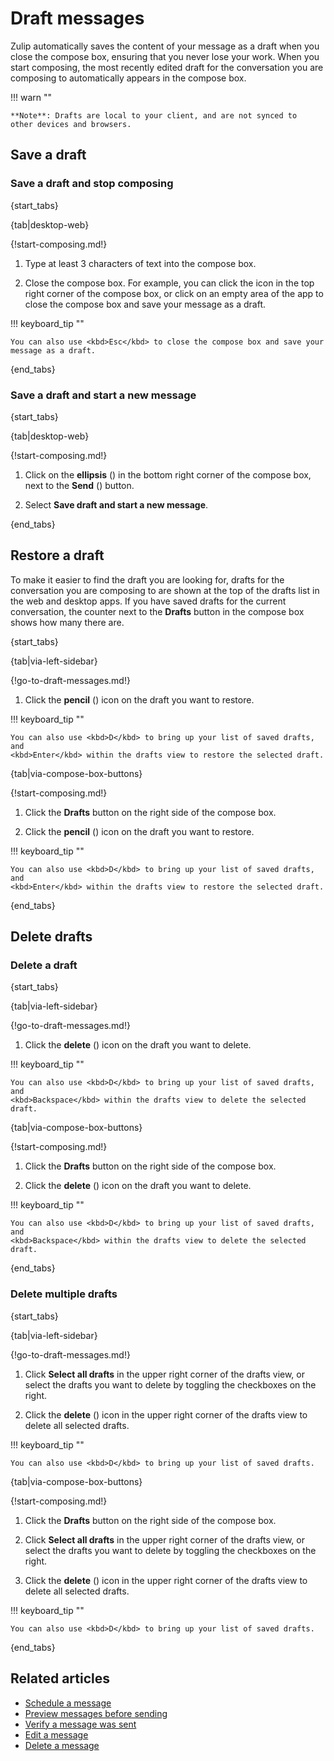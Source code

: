 # Draft messages

Zulip automatically saves the content of your message as a draft when you close
the compose box, ensuring that you never lose your work. When you start
composing, the most recently edited draft for the conversation you are composing
to automatically appears in the compose box.

!!! warn ""

    **Note**: Drafts are local to your client, and are not synced to
    other devices and browsers.

## Save a draft

### Save a draft and stop composing

{start_tabs}

{tab|desktop-web}

{!start-composing.md!}

1. Type at least 3 characters of text into the compose box.

1. Close the compose box. For example, you can click the
   <i class="fa fa-remove"></i> icon in the top right corner of the compose
   box, or click on an empty area of the app to close the compose box and save
   your message as a draft.

!!! keyboard_tip ""

    You can also use <kbd>Esc</kbd> to close the compose box and save your
    message as a draft.

{end_tabs}

### Save a draft and start a new message

{start_tabs}

{tab|desktop-web}

{!start-composing.md!}

1. Click on the **ellipsis** (<i class="zulip-icon zulip-icon-more-vertical"></i>)
   in the bottom right corner of the compose box, next to the **Send**
   (<i class="zulip-icon zulip-icon-send"></i>) button.

1. Select **Save draft and start a new message**.

{end_tabs}

## Restore a draft

To make it easier to find the draft you are looking for, drafts for the
conversation you are composing to are shown at the top of the drafts list in the
web and desktop apps. If you have saved drafts for the current conversation, the
counter next to the **Drafts** button in the compose box shows how many there are.

{start_tabs}

{tab|via-left-sidebar}

{!go-to-draft-messages.md!}

1. Click the **pencil** (<i class="fa fa-pencil"></i>) icon on the draft you
   want to restore.

!!! keyboard_tip ""

    You can also use <kbd>D</kbd> to bring up your list of saved drafts, and
    <kbd>Enter</kbd> within the drafts view to restore the selected draft.

{tab|via-compose-box-buttons}

{!start-composing.md!}

1. Click the **Drafts** button on the right side of the compose box.

1. Click the **pencil** (<i class="fa fa-pencil"></i>) icon on the draft you
   want to restore.

!!! keyboard_tip ""

    You can also use <kbd>D</kbd> to bring up your list of saved drafts, and
    <kbd>Enter</kbd> within the drafts view to restore the selected draft.

{end_tabs}

## Delete drafts

### Delete a draft

{start_tabs}

{tab|via-left-sidebar}

{!go-to-draft-messages.md!}

1. Click the **delete** (<i class="zulip-icon zulip-icon-trash"></i>) icon on the draft you
   want to delete.

!!! keyboard_tip ""

    You can also use <kbd>D</kbd> to bring up your list of saved drafts, and
    <kbd>Backspace</kbd> within the drafts view to delete the selected draft.

{tab|via-compose-box-buttons}

{!start-composing.md!}

1. Click the **Drafts** button on the right side of the compose box.

1. Click the **delete** (<i class="zulip-icon zulip-icon-trash"></i>) icon on the draft you
   want to delete.

!!! keyboard_tip ""

    You can also use <kbd>D</kbd> to bring up your list of saved drafts, and
    <kbd>Backspace</kbd> within the drafts view to delete the selected draft.

{end_tabs}

### Delete multiple drafts

{start_tabs}

{tab|via-left-sidebar}

{!go-to-draft-messages.md!}

1. Click **Select all drafts** in the upper right corner of
   the drafts view, or select the drafts you want to delete
   by toggling the checkboxes on the right.

1. Click the **delete** (<i class="zulip-icon zulip-icon-trash"></i>) icon in the
   upper right corner of the drafts view to delete all selected drafts.

!!! keyboard_tip ""

    You can also use <kbd>D</kbd> to bring up your list of saved drafts.

{tab|via-compose-box-buttons}

{!start-composing.md!}

1. Click the **Drafts** button on the right side of the compose box.

1. Click **Select all drafts** in the upper right corner of
   the drafts view, or select the drafts you want to delete
   by toggling the checkboxes on the right.

1. Click the **delete** (<i class="zulip-icon zulip-icon-trash"></i>) icon in the
   upper right corner of the drafts view to delete all selected drafts.

!!! keyboard_tip ""

    You can also use <kbd>D</kbd> to bring up your list of saved drafts.

{end_tabs}

## Related articles

* [Schedule a message](/help/schedule-a-message)
* [Preview messages before sending](/help/preview-your-message-before-sending)
* [Verify a message was sent](/help/verify-your-message-was-successfully-sent)
* [Edit a message](/help/edit-a-message)
* [Delete a message](/help/delete-a-message)
